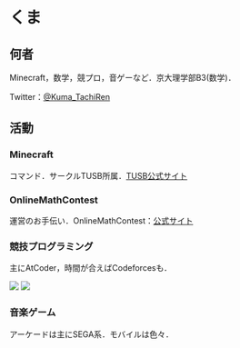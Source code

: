 # くま

## 何者

Minecraft，数学，競プロ，音ゲーなど．京大理学部B3(数学)．

Twitter：[@Kuma_TachiRen](https://twitter.com/Kuma_TachiRen)

## 活動

### Minecraft

コマンド．サークルTUSB所属．[TUSB公式サイト](https://skyblock.jp)

### OnlineMathContest

運営のお手伝い．OnlineMathContest：[公式サイト](https://onlinemathcontest.com)

### 競技プログラミング

主にAtCoder，時間が合えばCodeforcesも．

<a href="https://atcoder.jp/users/KumaTachiRen" target="_blank" title="KumaTachiRen"><img src="https://img.shields.io/endpoint?url=https%3A%2F%2Fatcoder-badges.now.sh%2Fapi%2Fatcoder%2Fjson%2FKumaTachiRen" /></a>
<a href="https://codeforces.com/profile/KumaTachiRen" target="_blank" title="KumaTachiRen"><img src="https://img.shields.io/endpoint?url=https%3A%2F%2Fatcoder-badges.now.sh%2Fapi%2Fcodeforces%2Fjson%2FKumaTachiRen" /></a>

### 音楽ゲーム

アーケードは主にSEGA系．モバイルは色々．
